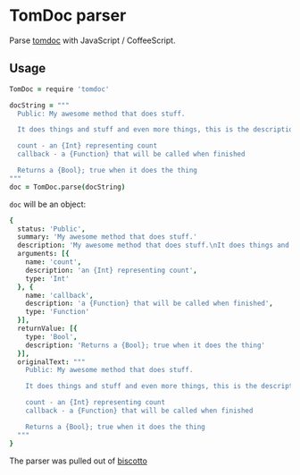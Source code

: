 # TomDoc parser

Parse [tomdoc][tomdoc] with JavaScript / CoffeeScript.

## Usage

```coffee
TomDoc = require 'tomdoc'

docString = """
  Public: My awesome method that does stuff.

  It does things and stuff and even more things, this is the description.

  count - an {Int} representing count
  callback - a {Function} that will be called when finished

  Returns a {Bool}; true when it does the thing
"""
doc = TomDoc.parse(docString)
```

`doc` will be an object:

```coffee
{
  status: 'Public',
  summary: 'My awesome method that does stuff.'
  description: 'My awesome method that does stuff.\nIt does things and stuff and even more things, this is the description.',
  arguments: [{
    name: 'count',
    description: 'an {Int} representing count',
    type: 'Int'
  }, {
    name: 'callback',
    description: 'a {Function} that will be called when finished',
    type: 'Function'
  }],
  returnValue: [{
    type: 'Bool',
    description: 'Returns a {Bool}; true when it does the thing'
  }],
  originalText: """
    Public: My awesome method that does stuff.

    It does things and stuff and even more things, this is the description.

    count - an {Int} representing count
    callback - a {Function} that will be called when finished

    Returns a {Bool}; true when it does the thing
  """
}
```

The parser was pulled out of [biscotto][biscotto]


[tomdoc]:http://tomdoc.org
[biscotto]:https://github.com/atom/biscotto/tree/master/src/nodes
